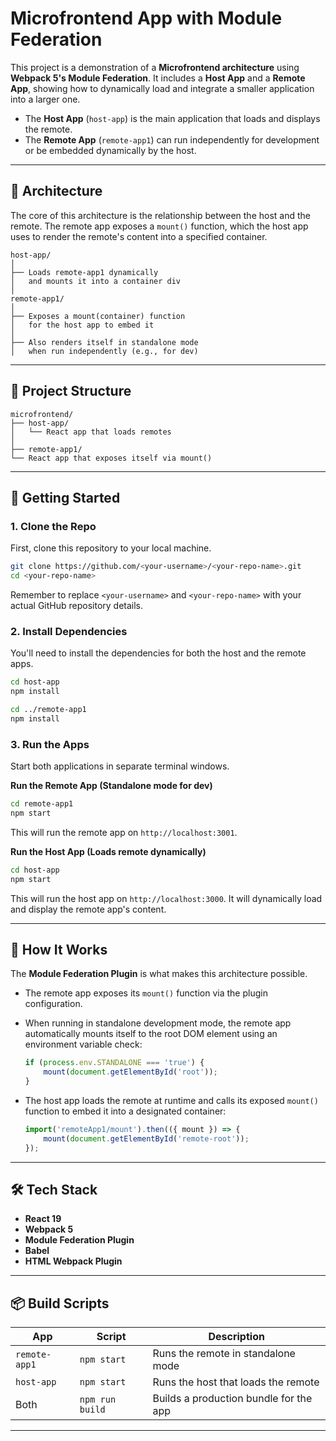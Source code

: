 # Microfrontend App with Module Federation

This project is a demonstration of a **Microfrontend architecture** using **Webpack 5's Module Federation**. It includes a **Host App** and a **Remote App**, showing how to dynamically load and integrate a smaller application into a larger one.

  * The **Host App** (`host-app`) is the main application that loads and displays the remote.
  * The **Remote App** (`remote-app1`) can run independently for development or be embedded dynamically by the host.

-----

## 🧱 Architecture

The core of this architecture is the relationship between the host and the remote. The remote app exposes a `mount()` function, which the host app uses to render the remote's content into a specified container.

```
host-app/
│
├── Loads remote-app1 dynamically
│   and mounts it into a container div
│
remote-app1/
│
├── Exposes a mount(container) function
│   for the host app to embed it
│
├── Also renders itself in standalone mode
│   when run independently (e.g., for dev)
```

-----

## 📁 Project Structure

```
microfrontend/
├── host-app/
│   └── React app that loads remotes
│
├── remote-app1/
└── React app that exposes itself via mount()
```

-----

## 🚀 Getting Started

### 1\. Clone the Repo

First, clone this repository to your local machine.

```bash
git clone https://github.com/<your-username>/<your-repo-name>.git
cd <your-repo-name>
```

Remember to replace `<your-username>` and `<your-repo-name>` with your actual GitHub repository details.

### 2\. Install Dependencies

You'll need to install the dependencies for both the host and the remote apps.

```bash
cd host-app
npm install

cd ../remote-app1
npm install
```

### 3\. Run the Apps

Start both applications in separate terminal windows.

**Run the Remote App (Standalone mode for dev)**

```bash
cd remote-app1
npm start
```

This will run the remote app on `http://localhost:3001`.

**Run the Host App (Loads remote dynamically)**

```bash
cd host-app
npm start
```

This will run the host app on `http://localhost:3000`. It will dynamically load and display the remote app's content.

-----

## 🧠 How It Works

The **Module Federation Plugin** is what makes this architecture possible.

  * The remote app exposes its `mount()` function via the plugin configuration.

  * When running in standalone development mode, the remote app automatically mounts itself to the root DOM element using an environment variable check:

    ```javascript
    if (process.env.STANDALONE === 'true') {
        mount(document.getElementById('root'));
    }
    ```

  * The host app loads the remote at runtime and calls its exposed `mount()` function to embed it into a designated container:

    ```javascript
    import('remoteApp1/mount').then(({ mount }) => {
        mount(document.getElementById('remote-root'));
    });
    ```

-----

## 🛠 Tech Stack

  * **React 19**
  * **Webpack 5**
  * **Module Federation Plugin**
  * **Babel**
  * **HTML Webpack Plugin**

-----

## 📦 Build Scripts

| App           | Script          | Description                              |
|---------------|-----------------|------------------------------------------|
| `remote-app1` | `npm start`     | Runs the remote in standalone mode       |
| `host-app`    | `npm start`     | Runs the host that loads the remote      |
| Both          | `npm run build` | Builds a production bundle for the app   |

-----

